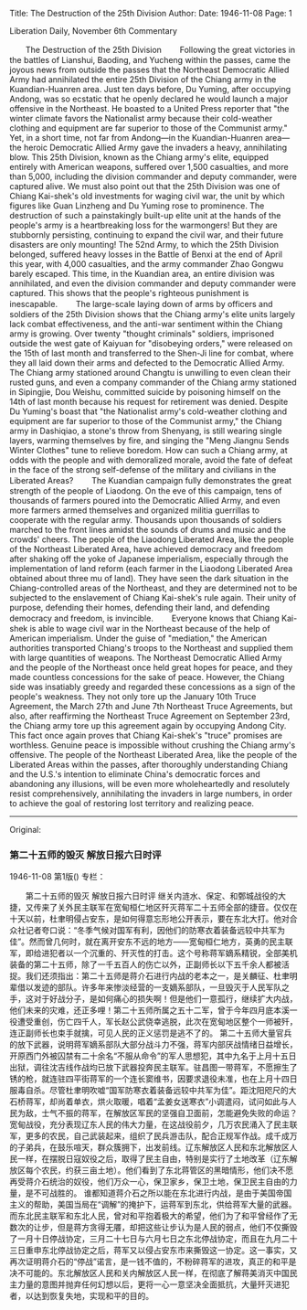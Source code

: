 Title: The Destruction of the 25th Division
Author:
Date: 1946-11-08
Page: 1

Liberation Daily, November 6th Commentary

　　The Destruction of the 25th Division
　　Following the great victories in the battles of Lianshui, Baoding, and Yucheng within the passes, came the joyous news from outside the passes that the Northeast Democratic Allied Army had annihilated the entire 25th Division of the Chiang army in the Kuandian-Huanren area. Just ten days before, Du Yuming, after occupying Andong, was so ecstatic that he openly declared he would launch a major offensive in the Northeast. He boasted to a United Press reporter that "the winter climate favors the Nationalist army because their cold-weather clothing and equipment are far superior to those of the Communist army." Yet, in a short time, not far from Andong—in the Kuandian-Huanren area—the heroic Democratic Allied Army gave the invaders a heavy, annihilating blow. This 25th Division, known as the Chiang army's elite, equipped entirely with American weapons, suffered over 1,500 casualties, and more than 5,000, including the division commander and deputy commander, were captured alive. We must also point out that the 25th Division was one of Chiang Kai-shek's old investments for waging civil war, the unit by which figures like Guan Linzheng and Du Yuming rose to prominence. The destruction of such a painstakingly built-up elite unit at the hands of the people's army is a heartbreaking loss for the warmongers! But they are stubbornly persisting, continuing to expand the civil war, and their future disasters are only mounting! The 52nd Army, to which the 25th Division belonged, suffered heavy losses in the Battle of Benxi at the end of April this year, with 4,000 casualties, and the army commander Zhao Gongwu barely escaped. This time, in the Kuandian area, an entire division was annihilated, and even the division commander and deputy commander were captured. This shows that the people's righteous punishment is inescapable.
　　The large-scale laying down of arms by officers and soldiers of the 25th Division shows that the Chiang army's elite units largely lack combat effectiveness, and the anti-war sentiment within the Chiang army is growing. Over twenty "thought criminals" soldiers, imprisoned outside the west gate of Kaiyuan for "disobeying orders," were released on the 15th of last month and transferred to the Shen-Ji line for combat, where they all laid down their arms and defected to the Democratic Allied Army. The Chiang army stationed around Changtu is unwilling to even clean their rusted guns, and even a company commander of the Chiang army stationed in Sipingjie, Dou Weishu, committed suicide by poisoning himself on the 14th of last month because his request for retirement was denied. Despite Du Yuming's boast that "the Nationalist army's cold-weather clothing and equipment are far superior to those of the Communist army," the Chiang army in Dashiqiao, a stone's throw from Shenyang, is still wearing single layers, warming themselves by fire, and singing the "Meng Jiangnu Sends Winter Clothes" tune to relieve boredom. How can such a Chiang army, at odds with the people and with demoralized morale, avoid the fate of defeat in the face of the strong self-defense of the military and civilians in the Liberated Areas?
　　The Kuandian campaign fully demonstrates the great strength of the people of Liaodong. On the eve of this campaign, tens of thousands of farmers poured into the Democratic Allied Army, and even more farmers armed themselves and organized militia guerrillas to cooperate with the regular army. Thousands upon thousands of soldiers marched to the front lines amidst the sounds of drums and music and the crowds' cheers. The people of the Liaodong Liberated Area, like the people of the Northeast Liberated Area, have achieved democracy and freedom after shaking off the yoke of Japanese imperialism, especially through the implementation of land reform (each farmer in the Liaodong Liberated Area obtained about three mu of land). They have seen the dark situation in the Chiang-controlled areas of the Northeast, and they are determined not to be subjected to the enslavement of Chiang Kai-shek's rule again. Their unity of purpose, defending their homes, defending their land, and defending democracy and freedom, is invincible.
　　Everyone knows that Chiang Kai-shek is able to wage civil war in the Northeast because of the help of American imperialism. Under the guise of "mediation," the American authorities transported Chiang's troops to the Northeast and supplied them with large quantities of weapons. The Northeast Democratic Allied Army and the people of the Northeast once held great hopes for peace, and they made countless concessions for the sake of peace. However, the Chiang side was insatiably greedy and regarded these concessions as a sign of the people's weakness. They not only tore up the January 10th Truce Agreement, the March 27th and June 7th Northeast Truce Agreements, but also, after reaffirming the Northeast Truce Agreement on September 23rd, the Chiang army tore up this agreement again by occupying Andong City. This fact once again proves that Chiang Kai-shek's "truce" promises are worthless. Genuine peace is impossible without crushing the Chiang army's offensive. The people of the Northeast Liberated Area, like the people of the Liberated Areas within the passes, after thoroughly understanding Chiang and the U.S.'s intention to eliminate China's democratic forces and abandoning any illusions, will be even more wholeheartedly and resolutely resist comprehensively, annihilating the invaders in large numbers, in order to achieve the goal of restoring lost territory and realizing peace.



<hr /> 

Original: 


### 第二十五师的毁灭  解放日报六日时评

1946-11-08
第1版()
专栏：

　　第二十五师的毁灭
    解放日报六日时评
    继关内涟水、保定、和鄄城战役的大捷，又传来了关外民主联军在宽甸桓仁地区歼灭蒋军二十五师全部的捷音。仅仅在十天以前，杜聿明侵占安东，是如何得意忘形地公开表示，要在东北大打。他对合众社记者夸口说：“冬季气候对国军有利，因他们的防寒衣着装备远较中共军为佳”。然而曾几何时，就在离开安东不远的地方——宽甸桓仁地方，英勇的民主联军，即给进犯者以一个沉重的、歼灭性的打击。这个号称蒋军嫡系精锐，全部美机装备的第二十五师，除了一千五百人的伤亡以外，正副师长以下五千余人都被活捉。我们还须指出：第二十五师是蒋介石进行内战的老本之一，是关麟征、杜聿明辈借以发迹的部队。许多年来惨淡经营的一支嫡系部队，一旦毁灭于人民军队之手，这对于好战分子，是如何痛心的损失啊！但是他们一意孤行，继续扩大内战，他们未来的灾难，还正多哩！第二十五师所属之五十二军，曾于今年四月底本溪一役遭受重创，伤亡四千人，军长赵公武侥幸逃脱，此次在宽甸地区整个一师被歼，连正副师长也束手就擒，可见人民的正义惩罚是逃不了的。
    第二十五师大量官兵的放下武器，说明蒋军嫡系部队大部分战斗力不强，蒋军内部厌战情绪日益增长，开原西门外被囚禁有二十余名“不服从命令”的军人思想犯，其中九名于上月十五日出狱，调往沈吉线作战均已放下武器投奔民主联军。驻昌图一带蒋军，不愿擦生了锈的枪，就连驻四平街蒋军的一个连长窦维书，因要求退役未准，也在上月十四日服毒自杀。尽管杜聿明吹嘘“国军防寒衣着装备远较中共军为佳”。距沈阳咫尺的大石桥蒋军，却尚着单衣，烘火取暖，唱着“孟姜女送寒衣”小调遣闷，试问如此与人民为敌，士气不振的蒋军，在解放区军民的坚强自卫面前，怎能避免失败的命运？
    宽甸战役，充分表现辽东人民的伟大力量，在这战役前夕，几万农民涌入了民主联军，更多的农民，自己武装起来，组织了民兵游击队，配合正规军作战。成千成万的子弟兵，在鼓乐喧天，群众簇拥下，出发前线。辽东解放区人民和东北解放区人民一样，在摆脱日寇奴役之后，取得了民主自由，特别是实行了土地改革（辽东解放区每个农民，约获三亩土地）。他们看到了东北蒋管区的黑暗情形，他们决不愿再受蒋介石统治的奴役，他们万众一心，保卫家乡，保卫土地，保卫民主自由的力量，是不可战胜的。
    谁都知道蒋介石之所以能在东北进行内战，是由于美国帝国主义的帮助，美国当局在“调解”的掩护下，运蒋军到东北，供给蒋军大量的武器。而东北民主联军和东北人民，曾对和平抱着极大的希望，他们为了和平曾经作了无数次的让步，但是蒋方贪得无餍，却把这些让步认为是人民的弱点，他们不仅撕毁了一月十日停战协定，三月二十七日与六月七日之东北停战协定，而且在九月二十三日重申东北停战协定之后，蒋军又以侵占安东市来撕毁这一协定。这一事实，又再次证明蒋介石的“停战”诺言，是一钱不值的，不粉碎蒋军的进攻，真正的和平是决不可能的。东北解放区人民和关内解放区人民一样，在彻底了解蒋美消灭中国民主力量的意图并抛弃任何幻想以后，更将一心一意坚决全面抵抗，大量歼灭进犯者，以达到恢复失地，实现和平的目的。
